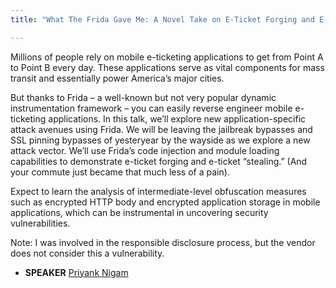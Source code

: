 ```yaml
---
title: "What The Frida Gave Me: A Novel Take on E-Ticket Forging and E-Ticket Stealing"

---
```


Millions of people rely on mobile e-ticketing applications to get from Point A to Point B every day. These applications serve as vital components for mass transit and essentially power America’s major cities. 

But thanks to Frida – a well-known but not very popular dynamic instrumentation framework – you can easily reverse engineer mobile e-ticketing applications. In this talk, we’ll explore new application-specific attack avenues using Frida. We will be leaving the jailbreak bypasses and SSL pinning bypasses of yesteryear by the wayside as we explore a new attack vector. We’ll use Frida’s code injection and module loading capabilities to demonstrate e-ticket forging and e-ticket “stealing.” (And your commute just became that much less of a pain). 

Expect to learn the analysis of intermediate-level obfuscation measures such as encrypted HTTP body and encrypted application storage in mobile applications, which can be instrumental in uncovering security vulnerabilities.

Note: I was involved in the responsible disclosure process, but the vendor does not consider this a vulnerability.

* **SPEAKER** [Priyank Nigam](/bios/priyank_nigam)
